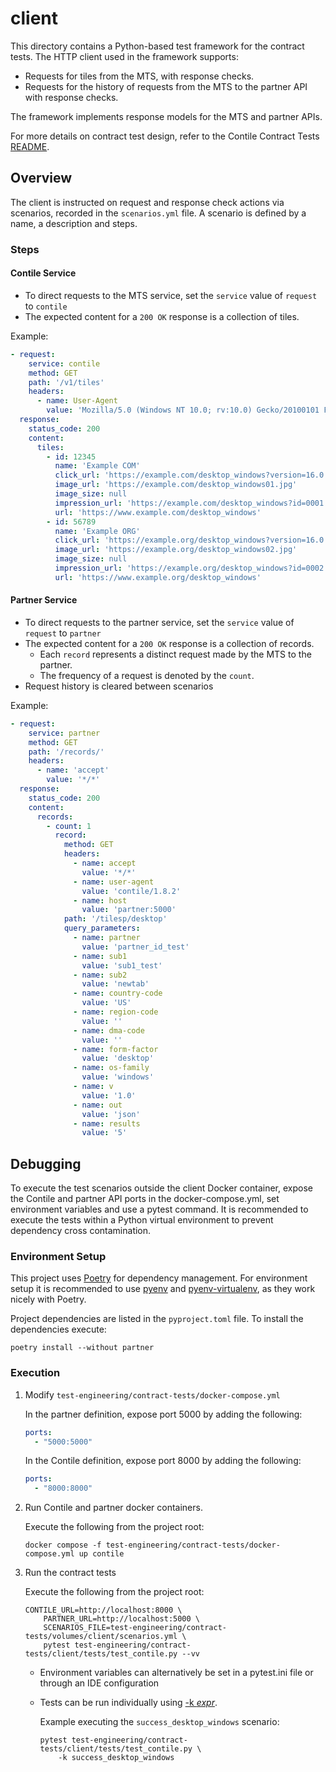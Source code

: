 # client

This directory contains a Python-based test framework for the contract tests.
The HTTP client used in the framework supports:

* Requests for tiles from the MTS, with response checks.
* Requests for the history of requests from the MTS to the partner API with response
checks.

The framework implements response models for the MTS and partner APIs.

For more details on contract test design, refer to the Contile Contract Tests
[README][contract_tests_readme].

## Overview

The client is instructed on request and response check actions via scenarios, 
recorded in the `scenarios.yml` file. A scenario is defined by a name, a description 
and steps.

### Steps

#### Contile Service

* To direct requests to the MTS service, set the `service` value of `request` to
`contile`
* The expected content for a `200 OK` response is a collection of tiles.

Example:
```yaml
- request:
    service: contile
    method: GET
    path: '/v1/tiles'
    headers:
      - name: User-Agent
        value: 'Mozilla/5.0 (Windows NT 10.0; rv:10.0) Gecko/20100101 Firefox/91.0'
  response:
    status_code: 200
    content:
      tiles:
        - id: 12345
          name: 'Example COM'
          click_url: 'https://example.com/desktop_windows?version=16.0.0&key=22.1&ci=6.2&ctag=1612376952400200000'
          image_url: 'https://example.com/desktop_windows01.jpg'
          image_size: null
          impression_url: 'https://example.com/desktop_windows?id=0001'
          url: 'https://www.example.com/desktop_windows'
        - id: 56789
          name: 'Example ORG'
          click_url: 'https://example.org/desktop_windows?version=16.0.0&key=7.2&ci=8.9&ctag=E1DE38C8972D0281F5556659A'
          image_url: 'https://example.org/desktop_windows02.jpg'
          image_size: null
          impression_url: 'https://example.org/desktop_windows?id=0002'
          url: 'https://www.example.org/desktop_windows'
```

#### Partner Service

* To direct requests to the partner service, set the `service` value of `request` to
`partner`
* The expected content for a `200 OK` response is a collection of records.
    * Each `record` represents a distinct request made by the MTS to the partner.
    * The frequency of a request is denoted by the `count`.
* Request history is cleared between scenarios

Example:
```yaml
- request:
    service: partner
    method: GET
    path: '/records/'
    headers:
      - name: 'accept'
        value: '*/*'
  response:
    status_code: 200
    content:
      records:
        - count: 1
          record:
            method: GET
            headers:
              - name: accept
                value: '*/*'
              - name: user-agent
                value: 'contile/1.8.2'
              - name: host
                value: 'partner:5000'
            path: '/tilesp/desktop'
            query_parameters:
              - name: partner
                value: 'partner_id_test'
              - name: sub1
                value: 'sub1_test'
              - name: sub2
                value: 'newtab'
              - name: country-code
                value: 'US'
              - name: region-code
                value: ''
              - name: dma-code
                value: ''
              - name: form-factor
                value: 'desktop'
              - name: os-family
                value: 'windows'
              - name: v
                value: '1.0'
              - name: out
                value: 'json'
              - name: results
                value: '5'
```

## Debugging

To execute the test scenarios outside the client Docker container, expose the Contile 
and partner API ports in the docker-compose.yml, set environment variables and use a 
pytest command. It is recommended to execute the tests within a Python virtual 
environment to prevent dependency cross contamination.

### Environment Setup

This project uses [Poetry][poetry] for dependency management. For environment setup it 
is recommended to use [pyenv][pyenv] and [pyenv-virtualenv][pyenv-virtualenv], as they 
work nicely with Poetry.

Project dependencies are listed in the `pyproject.toml` file.
To install the dependencies execute:
```shell
poetry install --without partner
```

### Execution

1. Modify `test-engineering/contract-tests/docker-compose.yml`

    In the partner definition, expose port 5000 by adding the following:
    ```yaml
    ports:
      - "5000:5000"
    ```

    In the Contile definition, expose port 8000 by adding the following:
    ```yaml
    ports:
      - "8000:8000"
    ```

2. Run Contile and partner docker containers.

   Execute the following from the project root:
   ```shell
   docker compose -f test-engineering/contract-tests/docker-compose.yml up contile
   ```

3. Run the contract tests

    Execute the following from the project root:
    ```shell
    CONTILE_URL=http://localhost:8000 \
        PARTNER_URL=http://localhost:5000 \
        SCENARIOS_FILE=test-engineering/contract-tests/volumes/client/scenarios.yml \
        pytest test-engineering/contract-tests/client/tests/test_contile.py --vv
    ```
    * Environment variables can alternatively be set in a pytest.ini file or through an 
      IDE configuration
    * Tests can be run individually using [-k _expr_][pytest-k]. 
      
      Example executing the `success_desktop_windows` scenario:
      ```shell
      pytest test-engineering/contract-tests/client/tests/test_contile.py \
          -k success_desktop_windows
      ```

[contract_tests_readme]: ../README.md
[pytest-k]: https://docs.pytest.org/en/latest/example/markers.html#using-k-expr-to-select-tests-based-on-their-name
[poetry]: https://python-poetry.org/docs/#installation
[pyenv]: https://github.com/pyenv/pyenv#installation
[pyenv-virtualenv]: https://github.com/pyenv/pyenv-virtualenv#installation